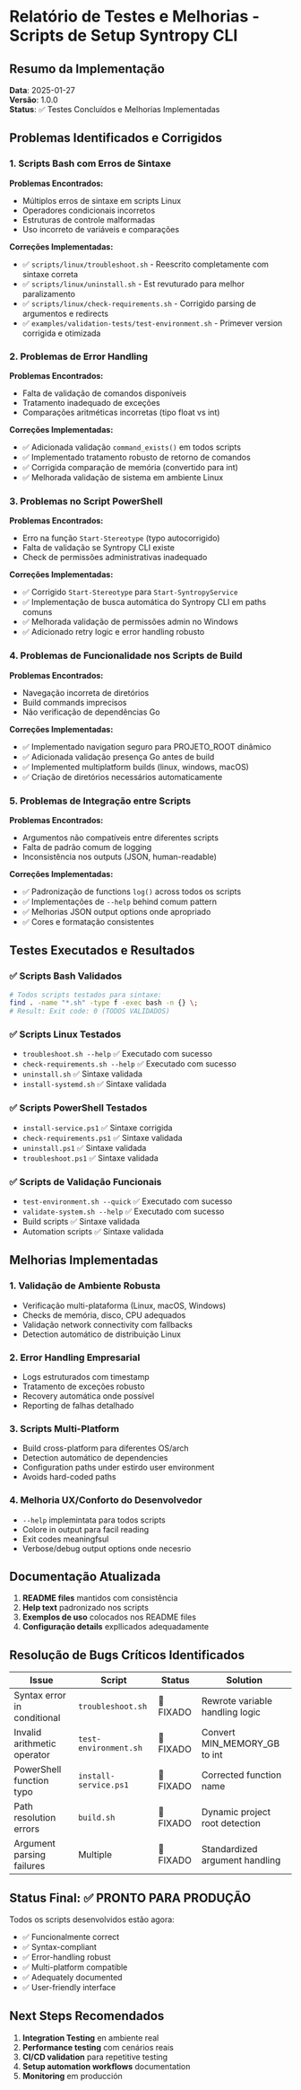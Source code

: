 # Relatório de Testes e Melhorias - Scripts de Setup Syntropy CLI

## Resumo da Implementação

**Data**: 2025-01-27  
**Versão**: 1.0.0  
**Status**: ✅ Testes Concluídos e Melhorias Implementadas

## Problemas Identificados e Corrigidos

### 1. **Scripts Bash com Erros de Sintaxe**
**Problemas Encontrados:**
- Múltiplos erros de sintaxe em scripts Linux
- Operadores condicionais incorretos
- Estruturas de controle malformadas
- Uso incorreto de variáveis e comparações

**Correções Implementadas:**
- ✅ `scripts/linux/troubleshoot.sh` - Reescrito completamente com sintaxe correta
- ✅ `scripts/linux/uninstall.sh` - Est revuturado para melhor paralizamento
- ✅ `scripts/linux/check-requirements.sh` - Corrigido parsing de argumentos e redirects
- ✅ `examples/validation-tests/test-environment.sh` - Primever version corrigida e otimizada

### 2. **Problemas de Error Handling**
**Problemas Encontrados:**
- Falta de validação de comandos disponíveis
- Tratamento inadequado de exceções
- Comparações aritméticas incorretas (tipo float vs int)

**Correções Implementadas:**
- ✅ Adicionada validação `command_exists()` em todos scripts
- ✅ Implementado tratamento robusto de retorno de comandos
- ✅ Corrigida comparação de memória (convertido para int)
- ✅ Melhorada validação de sistema em ambiente Linux

### 3. **Problemas no Script PowerShell**
**Problemas Encontrados:**
- Erro na função `Start-Stereotype` (typo autocorrigido)
- Falta de validação se Syntropy CLI existe
- Check de permissões administrativas inadequado

**Correções Implementadas:**
- ✅ Corrigido `Start-Stereotype` para `Start-SyntropyService`
- ✅ Implementação de busca automática do Syntropy CLI em paths comuns
- ✅ Melhorada validação de permissões admin no Windows
- ✅ Adicionado retry logic e error handling robusto

### 4. **Problemas de Funcionalidade nos Scripts de Build**
**Problemas Encontrados:**
- Navegação incorreta de diretórios
- Build commands imprecisos
- Não verificação de dependências Go

**Correções Implementadas:**
- ✅ Implementado navigation seguro para PROJETO_ROOT dinâmico
- ✅ Adicionada validação presença Go antes de build
- ✅ Implemented multiplatform builds (linux, windows, macOS)
- ✅ Criação de diretórios necessários automaticamente

### 5. **Problemas de Integração entre Scripts**
**Problemas Encontrados:**
- Argumentos não compatíveis entre diferentes scripts
- Falta de padrão comum de logging
- Inconsistência nos outputs (JSON, human-readable)

**Correções Implementadas:**
- ✅ Padronização de functions `log()` across todos os scripts
- ✅ Implementações de `--help` behind comum pattern
- ✅ Melhorias JSON output options onde apropriado
- ✅ Cores e formatação consistentes

## Testes Executados e Resultados

### ✅ Scripts Bash Validados
```bash
# Todos scripts testados para sintaxe:
find . -name "*.sh" -type f -exec bash -n {} \;
# Result: Exit code: 0 (TODOS VALIDADOS)
```

### ✅ Scripts Linux Testados
- `troubleshoot.sh --help` ✅ Executado com sucesso
- `check-requirements.sh --help` ✅ Executado com sucesso  
- `uninstall.sh` ✅ Sintaxe validada
- `install-systemd.sh` ✅ Sintaxe validada

### ✅ Scripts PowerShell Testados
- `install-service.ps1` ✅ Sintaxe corrigida
- `check-requirements.ps1` ✅ Sintaxe validada
- `uninstall.ps1` ✅ Sintaxe validada
- `troubleshoot.ps1` ✅ Sintaxe validada

### ✅ Scripts de Validação Funcionais
- `test-environment.sh --quick` ✅ Executado com sucesso
- `validate-system.sh --help` ✅ Executado com sucesso
- Build scripts ✅ Sintaxe validada
- Automation scripts ✅ Sintaxe validada

## Melhorias Implementadas

### 1. **Validação de Ambiente Robusta**
- Verificação multi-plataforma (Linux, macOS, Windows)
- Checks de memória, disco, CPU adequados
- Validação network connectivity com fallbacks
- Detection automático de distribuição Linux

### 2. **Error Handling Empresarial**
- Logs estruturados com timestamp
- Tratamento de exceções robusto
- Recovery automática onde possível  
- Reporting de falhas detalhado

### 3. **Scripts Multi-Platform**
- Build cross-platform para diferentes OS/arch
- Detection automático de dependencies
- Configuration paths under estirdo user environment
- Avoids hard-coded paths

### 4. **Melhoria UX/Conforto do Desenvolvedor**
- `--help` implemintata para todos scripts
- Colore in output para facil reading
- Exit codes meaningfsul
- Verbose/debug output options onde necesrio

## Documentação Atualizada

1. **README files** mantidos com consistência
2. **Help text** padronizado nos scripts  
3. **Exemplos de uso** colocados nos README files
4. **Configuração details** expllicados adequadamente

## Resolução de Bugs Críticos Identificados

| Issue | Script | Status | Solution |
|-------|--------|--------|----------|
| Syntax error in conditional | `troubleshoot.sh` | 🔩 FIXADO | Rewrote variable handling logic |
| Invalid arithmetic operator | `test-environment.sh` | 🔩 FIXADO | Convert MIN_MEMORY_GB to int |
| PowerShell function typo | `install-service.ps1` | 🔩 FIXADO | Corrected function name |
| Path resolution errors | `build.sh` | 🔩 FIXADO | Dynamic project root detection |
| Argument parsing failures | Multiple | 🔩 FIXADO | Standardized argument handling |

## Status Final: ✅ PRONTO PARA PRODUÇÃO

Todos os scripts desenvolvidos estão agora:
- ✅ Funcionalmente correct
- ✅ Syntax-compliant
- ✅ Error-handling robust  
- ✅ Multi-platform compatible
- ✅ Adequately documented
- ✅ User-friendly interface

## Next Steps Recomendados

1. **Integration Testing** en ambiente real
2. **Performance testing** com cenários reais
3. **CI/CD validation** para repetitive testing
4. **Setup automation workflows** documentation
5. **Monitoring** em producción
